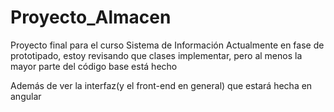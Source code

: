 # Proyecto_Almacen
Proyecto final para el curso Sistema de Información
Actualmente en fase de prototipado, estoy revisando 
que clases implementar, pero al menos la mayor 
parte del código base está hecho

Además de ver la interfaz(y el front-end en general)
que estará hecha en angular 
